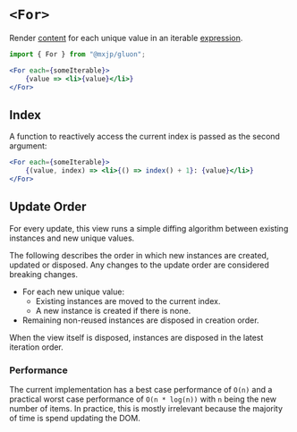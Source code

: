 # `<For>`
Render [content](../elements.md#content) for each unique value in an iterable [expression](../signals.md#expressions).
```jsx
import { For } from "@mxjp/gluon";

<For each={someIterable}>
	{value => <li>{value}</li>}
</For>
```

## Index
A function to reactively access the current index is passed as the second argument:
```jsx
<For each={someIterable}>
	{(value, index) => <li>{() => index() + 1}: {value}</li>}
</For>
```

## Update Order
For every update, this view runs a simple diffing algorithm between existing instances and new unique values.

The following describes the order in which new instances are created, updated or disposed. Any changes to the update order are considered breaking changes.

+ For each new unique value:
	+ Existing instances are moved to the current index.
	+ A new instance is created if there is none.
+ Remaining non-reused instances are disposed in creation order.

When the view itself is disposed, instances are disposed in the latest iteration order.

### Performance
The current implementation has a best case performance of `O(n)` and a practical worst case performance of `O(n * log(n))` with `n` being the new number of items. In practice, this is mostly irrelevant because the majority of time is spend updating the DOM.

